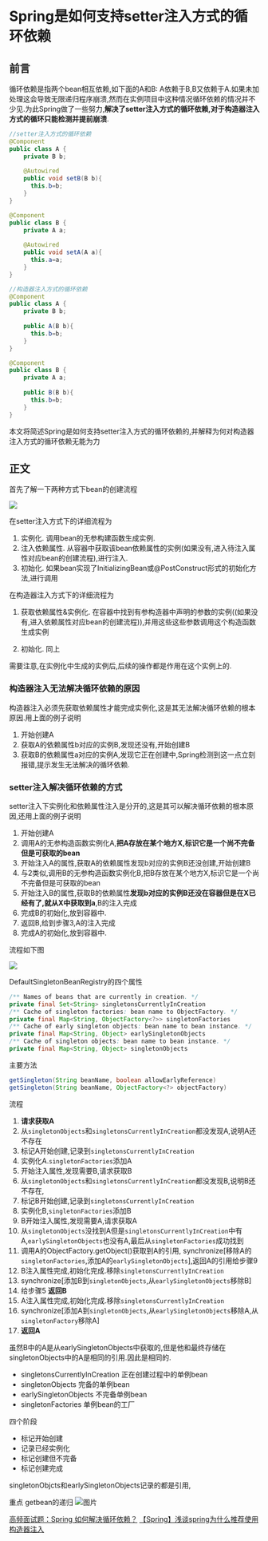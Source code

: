 # Spring是如何支持setter注入方式的循环依赖

## 前言

循环依赖是指两个bean相互依赖,如下面的A和B: A依赖于B,B又依赖于A.如果未加处理这会导致无限递归程序崩溃,然而在实例项目中这种情况循环依赖的情况并不少见.为此Spring做了一些努力,**解决了setter注入方式的循环依赖,对于构造器注入方式的循环只能检测并提前崩溃**.

```java
//setter注入方式的循环依赖
@Component
public class A {
    private B b;
  
    @Autowired
  	public void setB(B b){
      this.b=b;
    }
}

@Component
public class B {
    private A a;
  
  	@Autowired
  	public void setA(A a){
      this.a=a;
    }
}

//构造器注入方式的循环依赖
@Component
public class A {
    private B b;
  
   	public A(B b){
      this.b=b;
    }
}

@Component
public class B {
    private A a;
  
  	public B(B b){
      this.b=b;
    }
}
```
本文将简述Spring是如何支持setter注入方式的循环依赖的,并解释为何对构造器注入方式的循环依赖无能为力

## 正文

首先了解一下两种方式下bean的创建流程

![](https://raw.githubusercontent.com/alonWang/alonwang.github.io/master/article/Spring/img/spring-bean-create.svg)

在setter注入方式下的详细流程为

1. 实例化. 调用bean的无参构建函数生成实例.
2. 注入依赖属性. 从容器中获取该bean依赖属性的实例(如果没有,进入待注入属性对应bean的创建流程),进行注入.
3. 初始化. 如果bean实现了InitializingBean或@PostConstruct形式的初始化方法,进行调用

在构造器注入方式下的详细流程为

1. 获取依赖属性&实例化. 在容器中找到有参构造器中声明的参数的实例((如果没有,进入依赖属性对应bean的创建流程)),并用这些这些参数调用这个构造函数生成实例

2. 初始化. 同上

需要注意,在实例化中生成的实例后,后续的操作都是作用在这个实例上的.

### 构造器注入无法解决循环依赖的原因

构造器注入必须先获取依赖属性才能完成实例化,这是其无法解决循环依赖的根本原因.用上面的例子说明

1. 开始创建A
2. 获取A的依赖属性b对应的实例B,发现还没有,开始创建B
3. 获取B的依赖属性a对应的实例A,发现它正在创建中,Spring检测到这一点立刻报错,提示发生无法解决的循环依赖.

### setter注入解决循环依赖的方式

setter注入下实例化和依赖属性注入是分开的,这是其可以解决循环依赖的根本原因,还用上面的例子说明

1. 开始创建A
2. 调用A的无参构造函数实例化A,**把A存放在某个地方X,标识它是一个尚不完备但是可获取的bean**
3. 开始注入A的属性,获取A的依赖属性发现b对应的实例B还没创建,开始创建B
4. 与2类似,调用B的无参构造函数实例化B,把B存放在某个地方X,标识它是一个尚不完备但是可获取的bean
5. 开始注入B的属性,获取B的依赖属性**发现b对应的实例B还没在容器但是在X已经有了,就从X中获取到a**,B的注入完成
6. 完成B的初始化,放到容器中.
7. 返回B,给到步骤3,A的注入完成
8. 完成A的初始化,放到容器中.

流程如下图

![](https://raw.githubusercontent.com/alonWang/alonwang.github.io/master/article/Spring/img/spring-cycle-reference.svg)

DefaultSingletonBeanRegistry的四个属性

```java
/** Names of beans that are currently in creation. */
private final Set<String> singletonsCurrentlyInCreation 
/** Cache of singleton factories: bean name to ObjectFactory. */
private final Map<String, ObjectFactory<?>> singletonFactories 
/** Cache of early singleton objects: bean name to bean instance. */
private final Map<String, Object> earlySingletonObjects 
/** Cache of singleton objects: bean name to bean instance. */
private final Map<String, Object> singletonObjects 
```
主要方法
```java
getSingleton(String beanName, boolean allowEarlyReference)
getSingleton(String beanName, ObjectFactory<?> objectFactory)    
```
流程 




1. **请求获取A**
2. 从`singletonObjects`和`singletonsCurrentlyInCreation`都没发现A,说明A还不存在
3. 标记A开始创建,记录到`singletonsCurrentlyInCreation`
4. 实例化A.`singletonFactories`添加A
6. 开始注入属性,发现需要B,请求获取B
7. 从`singletonObjects`和`singletonsCurrentlyInCreation`都没发现B,说明B还不存在,
8. 标记B开始创建,记录到`singletonsCurrentlyInCreation`
9. 实例化B,`singletonFactories`添加B
11. B开始注入属性,发现需要A,请求获取A
12. 从`singletonObjects`没找到A但是`singletonsCurrentlyInCreation`中有A,`earlySingletonObjects`也没有A,最后从`singletonFactories`成功找到
13. 调用A的ObjectFactory.getObject()获取到A的引用, synchronize[移除A的`singletonFactories`,添加A的`earlySingletonObjects`],返回A的引用给步骤9
14. B注入属性完成,初始化完成.移除`singletonsCurrentlyInCreation`
15. synchronize[添加B到`singletonObjects`,从`earlySingletonObjects`移除B]
16. 给步骤5 **返回B**
17. A注入属性完成,初始化完成.移除`singletonsCurrentlyInCreation`
18. synchronize[添加A到`singletonObjects`,从`earlySingletonObjects`移除A,从`singletonFactory`移除A]
19. **返回A**

虽然B中的A是从earlySingletonObjects中获取的,但是他和最终存储在singletonObjects中的A是相同的引用.因此是相同的.





* singletonsCurrentlyInCreation 正在创建过程中的单例bean
* singletonObjects  完备的单例bean
* earlySingletonObjects 不完备单例bean
* singletonFactories 单例bean的工厂

四个阶段

* 标记开始创建
* 记录已经实例化
* 标记创建但不完备
* 标记创建完成

singletonObjcts和earlySingletonObjects记录的都是引用,




重点 getbean的递归
![图片](https://github.com/alonWang/alonwang.github.io/blob/master/article/Spring/img/Spring-cycle-reference.svg)

[高频面试题：Spring 如何解决循环依赖？](https://zhuanlan.zhihu.com/p/84267654)
[【Spring】浅谈spring为什么推荐使用构造器注入](https://www.cnblogs.com/joemsu/p/7688307.html)